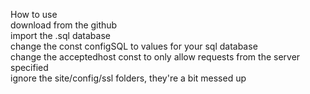 How to use\
download from the github\
import the .sql database\
change the const configSQL to values for your sql database\
change the acceptedhost const to only allow requests from the server specified\
ignore the site/config/ssl folders, they're a bit messed up